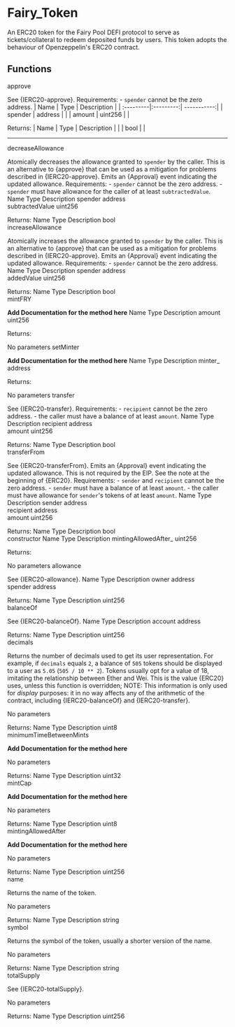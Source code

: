 # Fairy_Token
An ERC20 token for the Fairy Pool DEFI protocol to serve as tickets/collateral to redeem deposited funds by users. This token adopts the behaviour of Openzeppelin's ERC20 contract. 

Functions
------------------------------------------------------------------------------------
approve

See {IERC20-approve}. Requirements: - `spender` cannot be the zero address.
| Name    	| Type    	| Description |
| :---------|:---------:| -----------:|
| spender 	| address 	|             |
| amount 	| uint256 	|             |

Returns:
| Name    	| Type    	| Description |
|           | bool      |             |

-------------------------------------------------------------------------------------
decreaseAllowance

Atomically decreases the allowance granted to `spender` by the caller. This is an alternative to {approve} that can be used as a mitigation for problems described in {IERC20-approve}. Emits an {Approval} event indicating the updated allowance. Requirements: - `spender` cannot be the zero address. - `spender` must have allowance for the caller of at least `subtractedValue`.
Name 	Type 	Description
spender 	address 	
subtractedValue 	uint256 	

Returns:
Name 	Type 	Description
	bool 	
increaseAllowance

Atomically increases the allowance granted to `spender` by the caller. This is an alternative to {approve} that can be used as a mitigation for problems described in {IERC20-approve}. Emits an {Approval} event indicating the updated allowance. Requirements: - `spender` cannot be the zero address.
Name 	Type 	Description
spender 	address 	
addedValue 	uint256 	

Returns:
Name 	Type 	Description
	bool 	
mintFRY

**Add Documentation for the method here**
Name 	Type 	Description
amount 	uint256 	

Returns:

No parameters
setMinter

**Add Documentation for the method here**
Name 	Type 	Description
minter_ 	address 	

Returns:

No parameters
transfer

See {IERC20-transfer}. Requirements: - `recipient` cannot be the zero address. - the caller must have a balance of at least `amount`.
Name 	Type 	Description
recipient 	address 	
amount 	uint256 	

Returns:
Name 	Type 	Description
	bool 	
transferFrom

See {IERC20-transferFrom}. Emits an {Approval} event indicating the updated allowance. This is not required by the EIP. See the note at the beginning of {ERC20}. Requirements: - `sender` and `recipient` cannot be the zero address. - `sender` must have a balance of at least `amount`. - the caller must have allowance for ``sender``'s tokens of at least `amount`.
Name 	Type 	Description
sender 	address 	
recipient 	address 	
amount 	uint256 	

Returns:
Name 	Type 	Description
	bool 	
constructor
Name 	Type 	Description
mintingAllowedAfter_ 	uint256 	

Returns:

No parameters
allowance

See {IERC20-allowance}.
Name 	Type 	Description
owner 	address 	
spender 	address 	

Returns:
Name 	Type 	Description
	uint256 	
balanceOf

See {IERC20-balanceOf}.
Name 	Type 	Description
account 	address 	

Returns:
Name 	Type 	Description
	uint256 	
decimals

Returns the number of decimals used to get its user representation. For example, if `decimals` equals `2`, a balance of `505` tokens should be displayed to a user as `5.05` (`505 / 10 ** 2`). Tokens usually opt for a value of 18, imitating the relationship between Ether and Wei. This is the value {ERC20} uses, unless this function is overridden; NOTE: This information is only used for _display_ purposes: it in no way affects any of the arithmetic of the contract, including {IERC20-balanceOf} and {IERC20-transfer}.

No parameters

Returns:
Name 	Type 	Description
	uint8 	
minimumTimeBetweenMints

**Add Documentation for the method here**

No parameters

Returns:
Name 	Type 	Description
	uint32 	
mintCap

**Add Documentation for the method here**

No parameters

Returns:
Name 	Type 	Description
	uint8 	
mintingAllowedAfter

**Add Documentation for the method here**

No parameters

Returns:
Name 	Type 	Description
	uint256 	
name

Returns the name of the token.

No parameters

Returns:
Name 	Type 	Description
	string 	
symbol

Returns the symbol of the token, usually a shorter version of the name.

No parameters

Returns:
Name 	Type 	Description
	string 	
totalSupply

See {IERC20-totalSupply}.

No parameters

Returns:
Name 	Type 	Description
	uint256 	